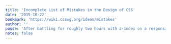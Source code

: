 ```yaml
---
title: 'Incomplete List of Mistakes in the Design of CSS'
date: '2015-10-22'
bookmark: 'https://wiki.csswg.org/ideas/mistakes'
author: ''
posse: 'After battling for roughly two hours with z-index on a responsive navigation layout this list of CSSWG mistakes makes me feel slightly better.'
notes: false
---
```

